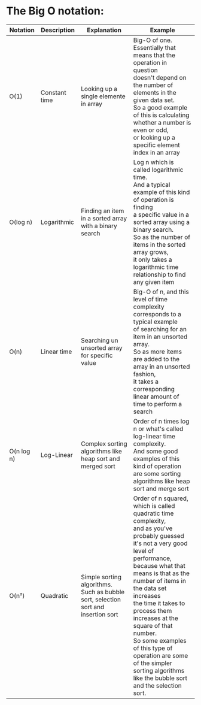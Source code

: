 # The Big O notation:

| Notation   	| Description   	| Explanation                                                                          	| Example                                                                                                                                                                                                                                                                                                                                                                                                                                                                                             	|
|------------	|---------------	|--------------------------------------------------------------------------------------	|-----------------------------------------------------------------------------------------------------------------------------------------------------------------------------------------------------------------------------------------------------------------------------------------------------------------------------------------------------------------------------------------------------------------------------------------------------------------------------------------------------	|
| O(1)       	| Constant time 	| Looking up a single elemente in array                                                	| Big-O of one.<br>Essentially that means that the operation in question<br>doesn't depend on the number of elements in the given data set. <br>So a good example of this is calculating whether a number is even or odd,<br>or looking up a specific element index in an array                                                                                                                                                                                                                       	|
| O(log n)   	| Logarithmic   	| Finding an item in a sorted array with a binary search                               	| Log n which is called logarithmic time.                                  <br>And a typical example of this kind of operation is finding               <br>a specific value in a sorted array using a binary search.                <br>So as the number of items in the sorted array grows,                     <br>it only takes a logarithmic time relationship to find any given item                                                                                                            	|
| O(n)       	| Linear time   	| Searching un unsorted array for specific value                                       	| Big-O of n, and this level of time complexity corresponds to a typical example<br>of searching for an item in an unsorted array.                                <br>So as more items are added to the array in an unsorted fashion,               <br>it takes a corresponding linear amount of time to perform a search                                                                                                                                                                            	|
| O(n log n) 	| Log-Linear    	| Complex sorting algorithms like heap sort and merged sort                            	| Order of n times log n or what's called log-linear time complexity.<br>And some good examples of this kind of operation                   <br>are some sorting algorithms like heap sort and merge sort                                                                                                                                                                                                                                                                                             	|
| O(n²)      	| Quadratic     	| Simple sorting algorithms.<br>Such as bubble sort, selection sort and insertion sort 	| Order of n squared, which is called quadratic time complexity,                  <br>and as you've probably guessed it's not a very good level of performance,       <br>because what that means is that as the number of items in the data set increases<br>the time it takes to process them increases at the square of that number.       <br>So some examples of this type of operation are some of the simpler              <br>sorting algorithms like the bubble sort and the selection sort. 	|
